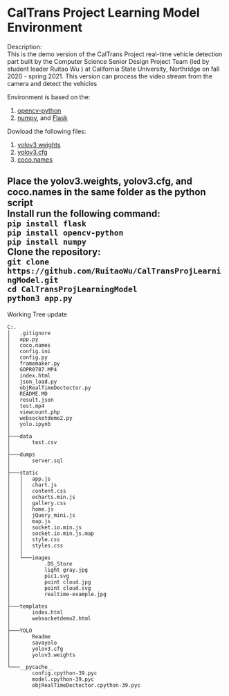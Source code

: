 # CalTrans Project Learning Model Environment  
Description:  
This is the demo version of the CalTrans Project real-time vehicle detection part built by the Computer Science Senior Design Project Team (led by student leader Ruitao Wu ) at California State University, Northridge on fall 2020 - spring 2021.
This version can process the video stream from the camera and detect the vehicles  

Environment is based on the:  
1. [opencv-python](https://opencv-python-tutroals.readthedocs.io/en/latest/)  
2. [numpy](https://www.numpy.org/), and [Flask](https://flask.palletsprojects.com/en/1.1.x/)  

Dowload the following files:  
1. [yolov3 weights](https://pjreddie.com/media/files/yolov3.weights)  
2. [yolov3.cfg](https://github.com/pjreddie/darknet/blob/master/cfg/yolov3.cfg?raw=true)  
3. [coco.names](https://github.com/pjreddie/darknet/blob/master/data/coco.names)  

Place the yolov3.weights, yolov3.cfg, and coco.names in the same folder as the python script  
Install run the following command:  
`pip install flask`  
`pip install opencv-python`  
`pip install numpy`  
Clone the repository:  
`git clone https://github.com/RuitaoWu/CalTransProjLearningModel.git`  
`cd CalTransProjLearningModel`  
`python3 app.py`  
---  
Working Tree update  
```  
C:.
│   .gitignore
│   app.py
│   coco.names
│   config.ini
│   config.py
│   framemaker.py
│   GOPR0787.MP4
│   index.html
│   json_load.py
│   objRealTimeDectector.py
│   README.MD
│   result.json
│   test.mp4
│   viewcount.php
│   websocketdemo2.py
│   yolo.ipynb
│
├───data
│       test.csv
│
├───dumps
│       server.sql
│
├───static
│   │   app.js
│   │   chart.js
│   │   content.css
│   │   echarts.min.js
│   │   gallery.css
│   │   home.js
│   │   jQuery_mini.js
│   │   map.js
│   │   socket.io.min.js
│   │   socket.io.min.js.map
│   │   style.css
│   │   styles.css
│   │
│   └───images
│           .DS_Store
│           light gray.jpg
│           pic1.svg
│           point cloud.jpg
│           point cloud.svg
│           realtime-example.jpg
│
├───templates
│       index.html
│       websocketdemo2.html
│
├───YOLO
│       Readme
│       savayolo
│       yolov3.cfg
│       yolov3.weights
│
└───__pycache__
        config.cpython-39.pyc
        model.cpython-39.pyc
        objRealTimeDectector.cpython-39.pyc 
```  
